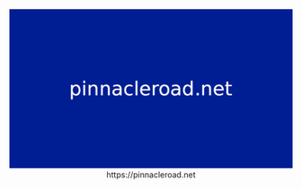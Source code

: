 <div id="header" align="center">
  <img src="youtube_banner-dfh.png"/>
  https://pinnacleroad.net
</div>
